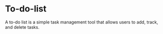 # To-do-list
A to-do list is a simple task management tool that allows users to add, track, and delete tasks.
